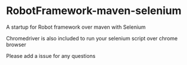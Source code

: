 # RobotFramework-maven-selenium
A startup for Robot framework over maven with Selenium

Chromedriver is also included to run your selenium script over chrome browser

Please add a issue for any questions
